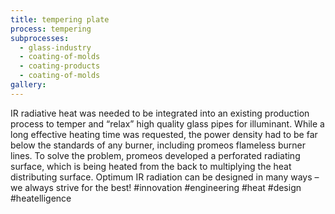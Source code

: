```yaml
---
title: tempering plate
process: tempering
subprocesses:
  - glass-industry
  - coating-of-molds
  - coating-products
  - coating-of-molds
gallery:
---
```


IR radiative heat was needed to be integrated into an existing production process to temper and “relax” high quality glass pipes for illuminant. While a long effective heating time was requested, the power density had to be far below the standards of any burner, including promeos flameless burner lines. To solve the problem, promeos developed a perforated radiating surface, which is being heated from the back to multiplying the heat distributing surface.  Optimum IR radiation can be designed in many ways – we always strive for the best!  #innovation #engineering #heat #design #heatelligence

